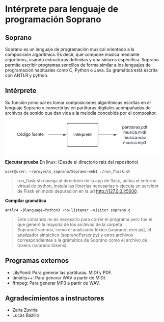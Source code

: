 # Intérprete para lenguaje de programación Soprano

## Soprano
Soprano es un lenguaje de programación musical orientado a la composición algorítmica. Es decir, que compone música mediante algoritmos, usando estructuras definidas y una sintaxis específica.
Soprano permite escribir programas sencillos de forma similar a los lenguajes de programación habituales como C, Python o Java. 
Su gramática está escrita con ANTLR y python.

## Intérprete
Su función principal es tomar composiciones algorítmicas escritas en el lenguaje Soprano y convertirlas en partituras digitales acompañadas de archivos de sonido que dan vida a la melodía concebida por el compositor. 
![Diagrama del intérprete](diagrama.png)

**Ejecutar prueba**
En linux:
(Desde el directorio raíz del repositorio)

```shell
user@user: ~/proyecto_soprano/Soprano-web$ ./run_flask.sh
```
> run_flask.sh navega al directorio de la app de flask, activa el entorno virtual de python, instala las librerías necesarias y ejecuta un servidor de Flask en modo depuración en la url http://127.0.0.1:5000.

**Compilar gramática**
```shell
antlr4 -Dlanguage=Python3 -no-listener -visitor soprano.g
```
> Este comando no es necesario para correr el programa pero fue el que generó la mayoría de los archivos de la carpeta SopranoGrammar, como el analizador léxico (sopranoLexer.py), el analizador sintáctico (sopranoParser.py) y otros archivos correspondientes a la gramática de Soprano como el archivo de tokens (soprano.tokens).

## Programas externos
* LilyPond: Para generar las partituras. MIDI y PDF. 
* timidity++: Para generar WAV a partir de MIDI. 
* ffmpeg: Para generar MP3 a partir de WAV.

## Agradecimientos a instructores
- Zaira Zuviría
- Lucas Bazilio
